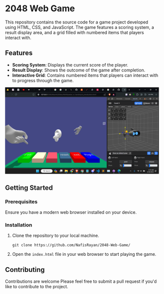 # 2048 Web Game

This repository contains the source code for a game project developed using HTML, CSS, and JavaScript. The game features a scoring system, a result display area, and a grid filled with numbered items that players interact with.

## Features

- **Scoring System**: Displays the current score of the player.
- **Result Display**: Shows the outcome of the game after completion.
- **Interactive Grid**: Contains numbered items that players can interact with to progress through the game.

![alt text](https://github.com/NafisRayan/ThreeJS-Hand-Buttons/blob/main/ss.png)

## Getting Started

### Prerequisites

Ensure you have a modern web browser installed on your device.

### Installation

1. Clone the repository to your local machine.
   ```
   git clone https://github.com/NafisRayan/2048-Web-Game/
   ```
2. Open the `index.html` file in your web browser to start playing the game.

## Contributing

Contributions are welcome Please feel free to submit a pull request if you'd like to contribute to the project.
